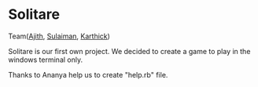 # Solitare

Team([Ajith](https://github.com/ajith-u), [Sulaiman](https://github.com/MdSulaiman2k), [Karthick](https://github.com/Karthick-sketch))

Solitare is our first own project. We decided to create a game to play in the windows terminal only.

Thanks to Ananya help us to create "help.rb" file.
